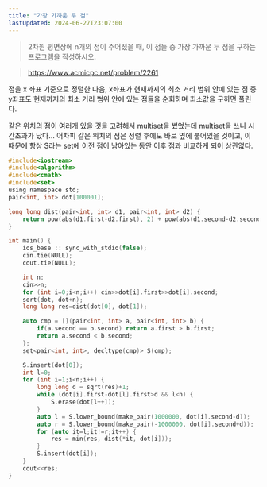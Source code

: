 ```yaml
---
title: "가장 가까운 두 점"
lastUpdated: 2024-06-27T23:07:00
---
```


> 2차원 평면상에 n개의 점이 주어졌을 때, 이 점들 중 가장 가까운 두 점을 구하는 프로그램을 작성하시오.

> https://www.acmicpc.net/problem/2261

점을 x 좌표 기준으로 정렬한 다음, x좌표가 현재까지의 최소 거리 범위 안에 있는 점 중 y좌표도 현재까지의 최소 거리 범위 안에 있는 점들을 순회하며 최소값을 구하면 풀린다.

같은 위치의 점이 여러개 있을 것을 고려해서 multiset을 썼었는데 multiset을 쓰니 시간초과가 났다... 어차피 같은 위치의 점은 정렬 후에도 바로 옆에 붙어있을 것이고, 이 때문에 항상 S라는 set에 이전 점이 남아있는 동안 이후 점과 비교하게 되어 상관없다. 

```c
#include<iostream>
#include<algorithm>
#include<cmath>
#include<set>
using namespace std;
pair<int, int> dot[100001];

long long dist(pair<int, int> d1, pair<int, int> d2) {
    return pow(abs(d1.first-d2.first), 2) + pow(abs(d1.second-d2.second), 2);
}

int main() {
    ios_base :: sync_with_stdio(false);
    cin.tie(NULL);
    cout.tie(NULL);

    int n;
    cin>>n;
    for (int i=0;i<n;i++) cin>>dot[i].first>>dot[i].second;
    sort(dot, dot+n);
    long long res=dist(dot[0], dot[1]);

    auto cmp = [](pair<int, int> a, pair<int, int> b) {
        if(a.second == b.second) return a.first > b.first;
        return a.second < b.second;
    };
    set<pair<int, int>, decltype(cmp)> S(cmp);

    S.insert(dot[0]);
    int l=0;
    for (int i=1;i<n;i++) {
        long long d = sqrt(res)+1;
        while (dot[i].first-dot[l].first>d && l<n) {
            S.erase(dot[l++]);
        }
        auto l = S.lower_bound(make_pair(1000000, dot[i].second-d));
        auto r = S.lower_bound(make_pair(-1000000, dot[i].second+d));
        for (auto it=l;it!=r;it++) {
            res = min(res, dist(*it, dot[i]));
        }
        S.insert(dot[i]);
    }
    cout<<res;
}
```